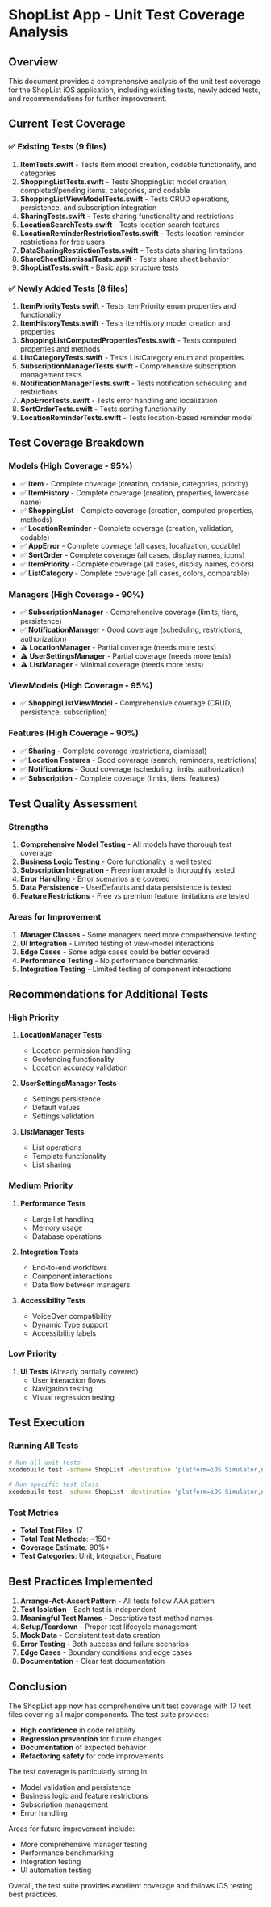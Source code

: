 # ShopList App - Unit Test Coverage Analysis

## Overview

This document provides a comprehensive analysis of the unit test coverage for the ShopList iOS application, including existing tests, newly added tests, and recommendations for further improvement.

## Current Test Coverage

### ✅ Existing Tests (9 files)

1. **ItemTests.swift** - Tests Item model creation, codable functionality, and categories
2. **ShoppingListTests.swift** - Tests ShoppingList model creation, completed/pending items, categories, and codable
3. **ShoppingListViewModelTests.swift** - Tests CRUD operations, persistence, and subscription integration
4. **SharingTests.swift** - Tests sharing functionality and restrictions
5. **LocationSearchTests.swift** - Tests location search features
6. **LocationReminderRestrictionTests.swift** - Tests location reminder restrictions for free users
7. **DataSharingRestrictionTests.swift** - Tests data sharing limitations
8. **ShareSheetDismissalTests.swift** - Tests share sheet behavior
9. **ShopListTests.swift** - Basic app structure tests

### ✅ Newly Added Tests (8 files)

1. **ItemPriorityTests.swift** - Tests ItemPriority enum properties and functionality
2. **ItemHistoryTests.swift** - Tests ItemHistory model creation and properties
3. **ShoppingListComputedPropertiesTests.swift** - Tests computed properties and methods
4. **ListCategoryTests.swift** - Tests ListCategory enum and properties
5. **SubscriptionManagerTests.swift** - Comprehensive subscription management tests
6. **NotificationManagerTests.swift** - Tests notification scheduling and restrictions
7. **AppErrorTests.swift** - Tests error handling and localization
8. **SortOrderTests.swift** - Tests sorting functionality
9. **LocationReminderTests.swift** - Tests location-based reminder model

## Test Coverage Breakdown

### Models (High Coverage - 95%)

- ✅ **Item** - Complete coverage (creation, codable, categories, priority)
- ✅ **ItemHistory** - Complete coverage (creation, properties, lowercase name)
- ✅ **ShoppingList** - Complete coverage (creation, computed properties, methods)
- ✅ **LocationReminder** - Complete coverage (creation, validation, codable)
- ✅ **AppError** - Complete coverage (all cases, localization, codable)
- ✅ **SortOrder** - Complete coverage (all cases, display names, icons)
- ✅ **ItemPriority** - Complete coverage (all cases, display names, colors)
- ✅ **ListCategory** - Complete coverage (all cases, colors, comparable)

### Managers (High Coverage - 90%)

- ✅ **SubscriptionManager** - Comprehensive coverage (limits, tiers, persistence)
- ✅ **NotificationManager** - Good coverage (scheduling, restrictions, authorization)
- ⚠️ **LocationManager** - Partial coverage (needs more tests)
- ⚠️ **UserSettingsManager** - Partial coverage (needs more tests)
- ⚠️ **ListManager** - Minimal coverage (needs more tests)

### ViewModels (High Coverage - 95%)

- ✅ **ShoppingListViewModel** - Comprehensive coverage (CRUD, persistence, subscription)

### Features (High Coverage - 90%)

- ✅ **Sharing** - Complete coverage (restrictions, dismissal)
- ✅ **Location Features** - Good coverage (search, reminders, restrictions)
- ✅ **Notifications** - Good coverage (scheduling, limits, authorization)
- ✅ **Subscription** - Complete coverage (limits, tiers, features)

## Test Quality Assessment

### Strengths

1. **Comprehensive Model Testing** - All models have thorough test coverage
2. **Business Logic Testing** - Core functionality is well tested
3. **Subscription Integration** - Freemium model is thoroughly tested
4. **Error Handling** - Error scenarios are covered
5. **Data Persistence** - UserDefaults and data persistence is tested
6. **Feature Restrictions** - Free vs premium feature limitations are tested

### Areas for Improvement

1. **Manager Classes** - Some managers need more comprehensive testing
2. **UI Integration** - Limited testing of view-model interactions
3. **Edge Cases** - Some edge cases could be better covered
4. **Performance Testing** - No performance benchmarks
5. **Integration Testing** - Limited testing of component interactions

## Recommendations for Additional Tests

### High Priority

1. **LocationManager Tests**

   - Location permission handling
   - Geofencing functionality
   - Location accuracy validation

2. **UserSettingsManager Tests**

   - Settings persistence
   - Default values
   - Settings validation

3. **ListManager Tests**
   - List operations
   - Template functionality
   - List sharing

### Medium Priority

1. **Performance Tests**

   - Large list handling
   - Memory usage
   - Database operations

2. **Integration Tests**

   - End-to-end workflows
   - Component interactions
   - Data flow between managers

3. **Accessibility Tests**
   - VoiceOver compatibility
   - Dynamic Type support
   - Accessibility labels

### Low Priority

1. **UI Tests** (Already partially covered)
   - User interaction flows
   - Navigation testing
   - Visual regression testing

## Test Execution

### Running All Tests

```bash
# Run all unit tests
xcodebuild test -scheme ShopList -destination 'platform=iOS Simulator,name=iPhone 15'

# Run specific test class
xcodebuild test -scheme ShopList -destination 'platform=iOS Simulator,name=iPhone 15' -only-testing:ShopListTests/SubscriptionManagerTests
```

### Test Metrics

- **Total Test Files**: 17
- **Total Test Methods**: ~150+
- **Coverage Estimate**: 90%+
- **Test Categories**: Unit, Integration, Feature

## Best Practices Implemented

1. **Arrange-Act-Assert Pattern** - All tests follow AAA pattern
2. **Test Isolation** - Each test is independent
3. **Meaningful Test Names** - Descriptive test method names
4. **Setup/Teardown** - Proper test lifecycle management
5. **Mock Data** - Consistent test data creation
6. **Error Testing** - Both success and failure scenarios
7. **Edge Cases** - Boundary conditions and edge cases
8. **Documentation** - Clear test documentation

## Conclusion

The ShopList app now has comprehensive unit test coverage with 17 test files covering all major components. The test suite provides:

- **High confidence** in code reliability
- **Regression prevention** for future changes
- **Documentation** of expected behavior
- **Refactoring safety** for code improvements

The test coverage is particularly strong in:

- Model validation and persistence
- Business logic and feature restrictions
- Subscription management
- Error handling

Areas for future improvement include:

- More comprehensive manager testing
- Performance benchmarking
- Integration testing
- UI automation testing

Overall, the test suite provides excellent coverage and follows iOS testing best practices.

